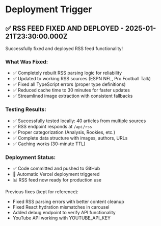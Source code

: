 # Deployment Trigger

## ✅ RSS FEED FIXED AND DEPLOYED - 2025-01-21T23:30:00.000Z

Successfully fixed and deployed RSS feed functionality!

### What Was Fixed:
- ✅ Completely rebuilt RSS parsing logic for reliability
- ✅ Updated to working RSS sources (ESPN NFL, Pro Football Talk)
- ✅ Fixed all TypeScript errors (proper type definitions)
- ✅ Reduced cache time to 30 minutes for faster updates
- ✅ Streamlined image extraction with consistent fallbacks

### Testing Results:
- ✅ Successfully tested locally: 40 articles from multiple sources
- ✅ RSS endpoint responds at `/api/rss`
- ✅ Proper categorization (Analysis, Rookies, etc.)
- ✅ Complete data structure with images, authors, URLs
- ✅ Caching works (30-minute TTL)

### Deployment Status:
- ✅ Code committed and pushed to GitHub
- 🚀 Automatic Vercel deployment triggered
- 📊 RSS feed now ready for production use

Previous fixes (kept for reference):
- Fixed RSS parsing errors with better content cleanup
- Fixed React hydration mismatches in carousel
- Added debug endpoint to verify API functionality
- YouTube API working with YOUTUBE_API_KEY